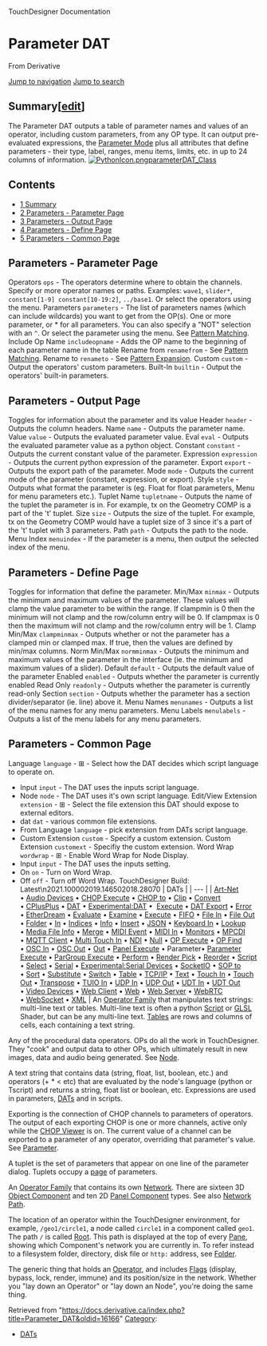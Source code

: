 

TouchDesigner Documentation




# Parameter DAT
From Derivative

[Jump to navigation](#mw-head)
[Jump to search](#searchInput)
## Summary[[edit](https://docs.derivative.ca/index.php?title=Template:Summary&action=edit&section=T-1 "Edit section: Summary")]
The Parameter DAT outputs a table of parameter names and values of an operator, including custom parameters, from any OP type.
It can output pre-evaluated expressions, the [Parameter Mode](Parameter_Mode.html "Parameter Mode") plus all attributes that define parameters - their type, label, ranges, menu items, limits, etc. in up to 24 columns of information.
[![PythonIcon.png](images/c/c2/PythonIcon.png)](File_PythonIcon.html)[parameterDAT\_Class](https://docs.derivative.ca/ParameterDAT_Class "ParameterDAT Class")
## Contents
* [1 Summary](#Summary)
* [2 Parameters - Parameter Page](#Parameters_-_Parameter_Page)
* [3 Parameters - Output Page](#Parameters_-_Output_Page)
* [4 Parameters - Define Page](#Parameters_-_Define_Page)
* [5 Parameters - Common Page](#Parameters_-_Common_Page)
  

## Parameters - Parameter Page
Operators `ops` - The operators determine where to obtain the channels. Specify or more operator names or paths. Examples: `wave1`, `slider*`, `constant[1-9] constant[10-19:2]`, `../base1`. Or select the operators using the menu.
Parameters `parameters` - The list of parameters names (which can include wildcards) you want to get from the OP(s). One or more parameter, or \* for all parameters. You can also specify a "NOT" selection with an `^`. Or select the parameter using the menu. See [Pattern Matching](Pattern_Matching.html "Pattern Matching").
Include Op Name `includeopname` - Adds the OP name to the beginning of each parameter name in the table
Rename from `renamefrom` - See [Pattern Matching](Pattern_Matching.html "Pattern Matching").
Rename to `renameto` - See [Pattern Expansion](Pattern_Expansion.html "Pattern Expansion").
Custom `custom` - Output the operators' custom parameters.
Built-In `builtin` - Output the operators' built-in parameters.
  

## Parameters - Output Page
Toggles for information about the parameter and its value
Header `header` - Outputs the column headers.
Name `name` - Outputs the parameter name.
Value `value` - Outputs the evaluated parameter value.
Eval `eval` - Outputs the evaluated parameter value as a python object.
Constant `constant` - Outputs the current constant value of the parameter.
Expression `expression` - Outputs the current python expression of the parameter.
Export `export` - Outputs the export path of the parameter.
Mode `mode` - Outputs the current mode of the parameter (constant, expression, or export).
Style `style` - Outputs what format the parameter is (eg. Float for float parameters, Menu for menu parameters etc.).
Tuplet Name `tupletname` - Outputs the name of the tuplet the parameter is in. For example, tx on the Geometry COMP is a part of the 't' tuplet.
Size `size` - Outputs the size of the tuplet. For example, tx on the Geometry COMP would have a tuplet size of 3 since it's a part of the 't' tuplet with 3 parameters.
Path `path` - Outputs the path to the node.
Menu Index `menuindex` - If the parameter is a menu, then output the selected index of the menu.
  

## Parameters - Define Page
Toggles for information that define the parameter.
Min/Max `minmax` - Outputs the minimum and maximum values of the parameter. These values will clamp the value parameter to be within the range. If clampmin is 0 then the minimum will not clamp and the row/column entry will be 0. If clampmax is 0 then the maximum will not clamp and the row/column entry will be 1.
Clamp Min/Max `clampminmax` - Outputs whether or not the parameter has a clamped min or clamped max. If true, then the values are defined by min/max columns.
Norm Min/Max `normminmax` - Outputs the minimum and maximum values of the parameter in the interface (ie. the minimum and maximum values of a slider).
Default `default` - Outputs the default value of the parameter
Enabled `enabled` - Outputs whether the parameter is currently enabled
Read Only `readonly` - Outputs whether the parameter is currently read-only
Section `section` - Outputs whether the parameter has a section divider/separator (ie. line) above it.
Menu Names `menunames` - Outputs a list of the menu names for any menu parameters.
Menu Labels `menulabels` - Outputs a list of the menu labels for any menu parameters.
  

## Parameters - Common Page
Language `language` - ⊞ - Select how the DAT decides which script language to operate on.
* Input `input` - The DAT uses the inputs script language.
* Node `node` - The DAT uses it's own script language.
Edit/View Extension `extension` - ⊞ - Select the file extension this DAT should expose to external editors.
* dat `dat` - various common file extensions.
* From Language `language` - pick extension from DATs script language.
* Custom Extension `custom` - Specify a custom extension.
Custom Extension `customext` - Specifiy the custom extension.
Word Wrap `wordwrap` - ⊞ - Enable Word Wrap for Node Display.
* Input `input` - The DAT uses the inputs setting.
* On `on` - Turn on Word Wrap.
* Off `off` - Turn off Word Wrap.
TouchDesigner Build: Latest\n2021.100002019.146502018.28070
| DATs |
| --- |
| [Art-Net](Art-Net_DAT.html "Art-Net DAT") • [Audio Devices](Audio_Devices_DAT.html "Audio Devices DAT") • [CHOP Execute](CHOP_Execute_DAT.html "CHOP Execute DAT") • [CHOP to](CHOP_to_DAT.html "CHOP to DAT") • [Clip](Clip_DAT.html "Clip DAT") • [Convert](Convert_DAT.html "Convert DAT") • [CPlusPlus](CPlusPlus_DAT.html "CPlusPlus DAT") • [DAT](DAT.html "DAT") • [Experimental:DAT](Experimental_DAT.html "Experimental:DAT") •  [Execute](DAT_Execute_DAT.html "DAT Execute DAT") • [DAT Export](DAT_Export.html "DAT Export") • [Error](Error_DAT.html "Error DAT") • [EtherDream](EtherDream_DAT.html "EtherDream DAT") • [Evaluate](Evaluate_DAT.html "Evaluate DAT") • [Examine](Examine_DAT.html "Examine DAT") • [Execute](Execute_DAT.html "Execute DAT") • [FIFO](FIFO_DAT.html "FIFO DAT") • [File In](File_In_DAT.html "File In DAT") • [File Out](File_Out_DAT.html "File Out DAT") • [Folder](Folder_DAT.html "Folder DAT") • [In](In_DAT.html "In DAT") • [Indices](Indices_DAT.html "Indices DAT") • [Info](Info_DAT.html "Info DAT") • [Insert](Insert_DAT.html "Insert DAT") • [JSON](JSON_DAT.html "JSON DAT") • [Keyboard In](Keyboard_In_DAT.html "Keyboard In DAT") • [Lookup](Lookup_DAT.html "Lookup DAT") • [Media File Info](Media_File_Info_DAT.html "Media File Info DAT") • [Merge](Merge_DAT.html "Merge DAT") • [MIDI Event](MIDI_Event_DAT.html "MIDI Event DAT") • [MIDI In](MIDI_In_DAT.html "MIDI In DAT") • [Monitors](Monitors_DAT.html "Monitors DAT") • [MPCDI](MPCDI_DAT.html "MPCDI DAT") • [MQTT Client](MQTT_Client_DAT.html "MQTT Client DAT") • [Multi Touch In](Multi_Touch_In_DAT.html "Multi Touch In DAT") • [NDI](NDI_DAT.html "NDI DAT") • [Null](Null_DAT.html "Null DAT") • [OP Execute](OP_Execute_DAT.html "OP Execute DAT") • [OP Find](OP_Find_DAT.html "OP Find DAT") • [OSC In](OSC_In_DAT.html "OSC In DAT") • [OSC Out](OSC_Out_DAT.html "OSC Out DAT") • [Out](Out_DAT.html "Out DAT") • [Panel Execute](Panel_Execute_DAT.html "Panel Execute DAT") • Parameter• [Parameter Execute](Parameter_Execute_DAT.html "Parameter Execute DAT") • [ParGroup Execute](ParGroup_Execute_DAT.html "ParGroup Execute DAT") • [Perform](Perform_DAT.html "Perform DAT") • [Render Pick](Render_Pick_DAT.html "Render Pick DAT") • [Reorder](Reorder_DAT.html "Reorder DAT") • [Script](Script_DAT.html "Script DAT") • [Select](Select_DAT.html "Select DAT") • [Serial](Serial_DAT.html "Serial DAT") • [Experimental:Serial Devices](Experimental_Serial_Devices_DAT.html "Experimental:Serial Devices DAT") • [SocketIO](SocketIO_DAT.html "SocketIO DAT") • [SOP to](SOP_to_DAT.html "SOP to DAT") • [Sort](Sort_DAT.html "Sort DAT") • [Substitute](Substitute_DAT.html "Substitute DAT") • [Switch](Switch_DAT.html "Switch DAT") • [Table](Table_DAT.html "Table DAT") • [TCP/IP](TCP/IP_DAT.html "TCP/IP DAT") • [Text](Text_DAT.html "Text DAT") • [Touch In](Touch_In_DAT.html "Touch In DAT") • [Touch Out](Touch_Out_DAT.html "Touch Out DAT") • [Transpose](Transpose_DAT.html "Transpose DAT") • [TUIO In](TUIO_In_DAT.html "TUIO In DAT") • [UDP In](UDP_In_DAT.html "UDP In DAT") • [UDP Out](UDP_Out_DAT.html "UDP Out DAT") • [UDT In](UDT_In_DAT.html "UDT In DAT") • [UDT Out](UDT_Out_DAT.html "UDT Out DAT") • [Video Devices](Video_Devices_DAT.html "Video Devices DAT") • [Web Client](Web_Client_DAT.html "Web Client DAT") • [Web](Web_DAT.html "Web DAT") • [Web Server](Web_Server_DAT.html "Web Server DAT") • [WebRTC](WebRTC_DAT.html "WebRTC DAT") • [WebSocket](WebSocket_DAT.html "WebSocket DAT") • [XML](XML_DAT.html "XML DAT") |
An [Operator Family](Operator_Family.html "Operator Family") that manipulates text strings: multi-line text or tables. Multi-line text is often a python [Script](Script.html "Script") or [GLSL](GLSL.html "GLSL") Shader, but can be any multi-line text. [Tables](Table_DAT.html "Table DAT") are rows and columns of cells, each containing a text string.

Any of the procedural data operators. OPs do all the work in TouchDesigner. They "cook" and output data to other OPs, which ultimately result in new images, data and audio being generated. See [Node](Node.html "Node").

A text string that contains data (string, float, list, boolean, etc.) and operators (+ \* < etc) that are evaluated by the node's language (python or Tscript) and returns a string, float list or boolean, etc. Expressions are used in parameters, [DATs](DAT.html "DAT") and in scripts.

Exporting is the connection of CHOP channels to parameters of operators. The output of each exporting CHOP is one or more channels, active only while the [CHOP Viewer](CHOP_Viewer.html "CHOP Viewer") is on. The current value of a channel can be exported to a parameter of any operator, overriding that parameter's value. See [Parameter](Parameter.html "Parameter").

A tuplet is the set of parameters that appear on one line of the parameter dialog. Tuplets occupy a [page](Page_Class.html "Page Class") of parameters.

An [Operator Family](Operator_Family.html "Operator Family") that contains its own [Network](Network.html "Network"). There are sixteen 3D [Object Component](Object_Component.html "Object Component") and ten 2D [Panel Component](Panel_Component.html "Panel Component") types. See also [Network Path](Network_Path.html "Network Path").

The location of an operator within the TouchDesigner environment, for example, `/geo1/circle1`, a node called `circle1` in a component called `geo1`. The path `/` is called [Root](Root.html "Root"). This path is displayed at the top of every [Pane](Pane.html "Pane"), showing which Component's network you are currently in. To refer instead to a filesystem folder, directory, disk file or `http:` address, see [Folder](Folder.html "Folder").

The generic thing that holds an [Operator](Operator.html "Operator"), and includes [Flags](Flag.html "Flag") (display, bypass, lock, render, immune) and its position/size in the network. Whether you "lay down an Operator" or "lay down an Node", you're doing the same thing.

Retrieved from "<https://docs.derivative.ca/index.php?title=Parameter_DAT&oldid=16166>"
[Category](Special_Categories.html "Special:Categories"):
* [DATs](https://docs.derivative.ca/index.php?title=Category:DATs&action=edit&redlink=1 "Category:DATs (page does not exist)")